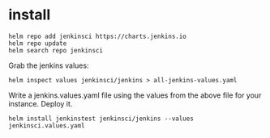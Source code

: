 # install

```
helm repo add jenkinsci https://charts.jenkins.io
helm repo update
helm search repo jenkinsci
```

Grab the jenkins values:

```
helm inspect values jenkinsci/jenkins > all-jenkins-values.yaml
```

Write a jenkins.values.yaml file using the values from the above file for your instance.
Deploy it.

```
helm install jenkinstest jenkinsci/jenkins --values jenkinsci.values.yaml
```
